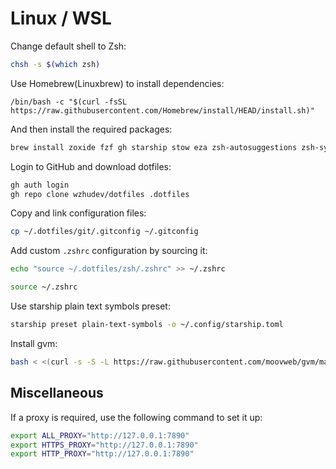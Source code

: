 # Linux / WSL

Change default shell to Zsh:

```bash
chsh -s $(which zsh)
```

Use Homebrew(Linuxbrew) to install dependencies:

```shell
/bin/bash -c "$(curl -fsSL https://raw.githubusercontent.com/Homebrew/install/HEAD/install.sh)"
```

And then install the required packages:

```bash
brew install zoxide fzf gh starship stow eza zsh-autosuggestions zsh-syntax-highlighting lazygit uv go nvm
```

Login to GitHub and download dotfiles:

```bash
gh auth login
gh repo clone wzhudev/dotfiles .dotfiles
```

Copy and link configuration files:

```bash
cp ~/.dotfiles/git/.gitconfig ~/.gitconfig
```

Add custom `.zshrc` configuration by sourcing it:

```bash
echo "source ~/.dotfiles/zsh/.zshrc" >> ~/.zshrc

source ~/.zshrc
```

Use starship plain text symbols preset:

```bash
starship preset plain-text-symbols -o ~/.config/starship.toml
```

Install gvm:

```bash
bash < <(curl -s -S -L https://raw.githubusercontent.com/moovweb/gvm/master/binscripts/gvm-installer)
```

## Miscellaneous

If a proxy is required, use the following command to set it up:

```bash
export ALL_PROXY="http://127.0.0.1:7890"
export HTTPS_PROXY="http://127.0.0.1:7890"
export HTTP_PROXY="http://127.0.0.1:7890"
```
